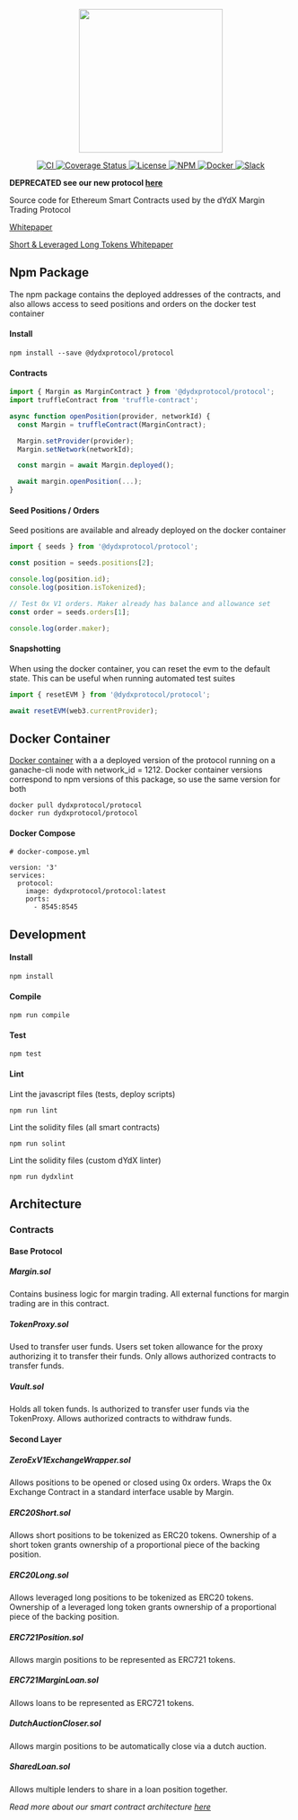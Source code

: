 <p align="center"><img src="https://s3.amazonaws.com/dydx-assets/logo_large_white.png" width="256" /></p>

<p align="center">
  <a href="https://circleci.com/gh/dydxprotocol/workflows/protocol/tree/master">
    <img src="https://img.shields.io/circleci/project/github/dydxprotocol/protocol_v1.svg" alt='CI' />
  </a>
  <a href='https://coveralls.io/github/dydxprotocol/protocol'>
    <img src='https://coveralls.io/repos/github/dydxprotocol/protocol/badge.svg?branch=master' alt='Coverage Status' />
  </a>
  <a href='https://github.com/dydxprotocol/protocol/blob/master/LICENSE'>
    <img src='https://img.shields.io/github/license/dydxprotocol/protocol.svg?longCache=true' alt='License' />
  </a>
  <a href='https://www.npmjs.com/package/@dydxprotocol/protocol'>
    <img src='https://img.shields.io/npm/v/@dydxprotocol/protocol.svg' alt='NPM' />
  </a>
  <a href='https://store.docker.com/community/images/dydxprotocol/protocol/tags'>
    <img src='https://img.shields.io/badge/docker-container-blue.svg?logo=docker&longCache=true' alt='Docker' />
  </a>
  <a href='https://slack.dydx.exchange/'>
    <img src='https://img.shields.io/badge/chat-on%20slack-brightgreen.svg?longCache=true' alt='Slack' />
  </a>
</p>

**DEPRECATED see our new protocol [here](https://github.com/dydxprotocol/solo)**

Source code for Ethereum Smart Contracts used by the dYdX Margin Trading Protocol

[Whitepaper](https://whitepaper.dydx.exchange)

[Short & Leveraged Long Tokens Whitepaper](https://margintokens.dydx.exchange)

## Npm Package

The npm package contains the deployed addresses of the contracts, and also allows access to seed positions and orders on the docker test container

#### Install

```
npm install --save @dydxprotocol/protocol
```

#### Contracts

```javascript
import { Margin as MarginContract } from '@dydxprotocol/protocol';
import truffleContract from 'truffle-contract';

async function openPosition(provider, networkId) {
  const Margin = truffleContract(MarginContract);

  Margin.setProvider(provider);
  Margin.setNetwork(networkId);

  const margin = await Margin.deployed();

  await margin.openPosition(...);
}
```

#### Seed Positions / Orders

Seed positions are available and already deployed on the docker container

```javascript
import { seeds } from '@dydxprotocol/protocol';

const position = seeds.positions[2];

console.log(position.id);
console.log(position.isTokenized);

// Test 0x V1 orders. Maker already has balance and allowance set
const order = seeds.orders[1];

console.log(order.maker);
```

#### Snapshotting

When using the docker container, you can reset the evm to the default state. This can be useful when running automated test suites

```javascript
import { resetEVM } from '@dydxprotocol/protocol';

await resetEVM(web3.currentProvider);
```

## Docker Container

[Docker container](https://store.docker.com/community/images/dydxprotocol/protocol/tags) with a a deployed version of the protocol running on a ganache-cli node with network_id = 1212. Docker container versions correspond to npm versions of this package, so use the same version for both

```
docker pull dydxprotocol/protocol
docker run dydxprotocol/protocol
```

#### Docker Compose

```
# docker-compose.yml

version: '3'
services:
  protocol:
    image: dydxprotocol/protocol:latest
    ports:
      - 8545:8545
```

## Development

#### Install

```
npm install
```

#### Compile

```
npm run compile
```

#### Test

```
npm test
```

#### Lint

Lint the javascript files (tests, deploy scripts)
```
npm run lint
```


Lint the solidity files (all smart contracts)
```
npm run solint
```

Lint the solidity files (custom dYdX linter)
```
npm run dydxlint
```

## Architecture

### Contracts

#### Base Protocol

##### Margin.sol

Contains business logic for margin trading. All external functions for margin trading are in this contract.

##### TokenProxy.sol

Used to transfer user funds. Users set token allowance for the proxy authorizing it to transfer their funds. Only allows authorized contracts to transfer funds.

##### Vault.sol

Holds all token funds. Is authorized to transfer user funds via the TokenProxy. Allows authorized contracts to withdraw funds.

#### Second Layer

##### ZeroExV1ExchangeWrapper.sol

Allows positions to be opened or closed using 0x orders. Wraps the 0x Exchange Contract in a standard interface usable by Margin.

##### ERC20Short.sol

Allows short positions to be tokenized as ERC20 tokens. Ownership of a short token grants ownership of a proportional piece of the backing position.

##### ERC20Long.sol

Allows leveraged long positions to be tokenized as ERC20 tokens. Ownership of a leveraged long token grants ownership of a proportional piece of the backing position.

##### ERC721Position.sol

Allows margin positions to be represented as ERC721 tokens.

##### ERC721MarginLoan.sol

Allows loans to be represented as ERC721 tokens.

##### DutchAuctionCloser.sol

Allows margin positions to be automatically close via a dutch auction.

##### SharedLoan.sol

Allows multiple lenders to share in a loan position together.

_Read more about our smart contract architecture [here](https://docs.google.com/document/d/19mc4Jegby5o2IPkhrR2QawNmE45NMYVL6U23YygEfts/edit?usp=sharing)_
